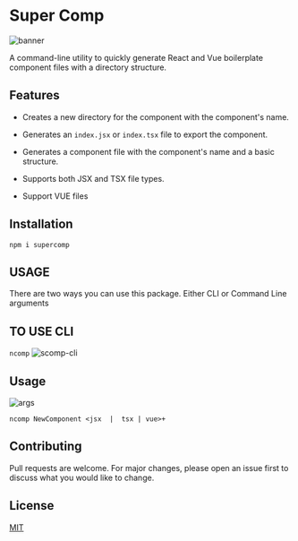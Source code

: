 # Super Comp
![banner](https://github.com/FurkanCodes/supercomp/assets/74744821/0319b2e1-e15d-489a-a880-88672274d78a)

A command-line utility to quickly generate React and Vue boilerplate component files with a directory structure.

## Features

- Creates a new directory for the component with the component's name.

- Generates an `index.jsx` or `index.tsx` file to export the component.

- Generates a component file with the component's name and a basic structure.

- Supports both JSX and TSX file types.

- Support VUE files

## Installation

  `npm i supercomp`



## USAGE
There are two ways you can use this package. Either CLI or Command Line arguments

## TO USE CLI
`ncomp`
  ![scomp-cli](https://github.com/FurkanCodes/supercomp/assets/74744821/9993af13-394b-47d7-a700-ecdb55d5839e)


## Usage
![args](https://github.com/FurkanCodes/supercomp/assets/74744821/13e21ace-5d56-4595-b6cf-fbd993dab73a)

`ncomp NewComponent <jsx  |  tsx | vue>+`
  


## Contributing


Pull requests are welcome. For major changes, please open an issue first to discuss what you would like to change.


## License




[MIT](https://choosealicense.com/licenses/mit/)

